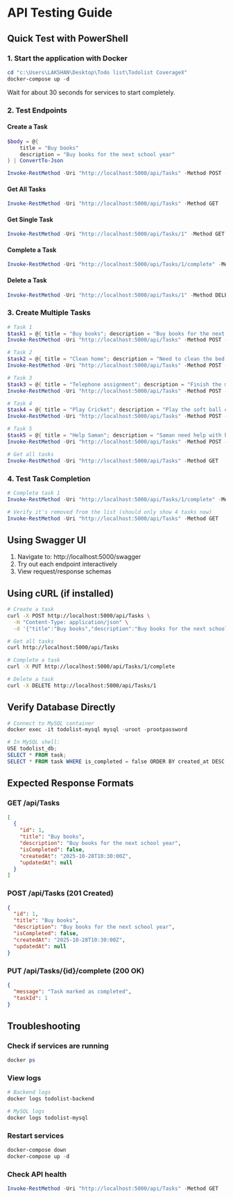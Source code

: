 # API Testing Guide

## Quick Test with PowerShell

### 1. Start the application with Docker

```powershell
cd "c:\Users\LAKSHAN\Desktop\Todo list\Todolist CoverageX"
docker-compose up -d
```

Wait for about 30 seconds for services to start completely.

### 2. Test Endpoints

#### Create a Task

```powershell
$body = @{
    title = "Buy books"
    description = "Buy books for the next school year"
} | ConvertTo-Json

Invoke-RestMethod -Uri "http://localhost:5000/api/Tasks" -Method POST -Body $body -ContentType "application/json"
```

#### Get All Tasks

```powershell
Invoke-RestMethod -Uri "http://localhost:5000/api/Tasks" -Method GET
```

#### Get Single Task

```powershell
Invoke-RestMethod -Uri "http://localhost:5000/api/Tasks/1" -Method GET
```

#### Complete a Task

```powershell
Invoke-RestMethod -Uri "http://localhost:5000/api/Tasks/1/complete" -Method PUT
```

#### Delete a Task

```powershell
Invoke-RestMethod -Uri "http://localhost:5000/api/Tasks/1" -Method DELETE
```

### 3. Create Multiple Tasks

```powershell
# Task 1
$task1 = @{ title = "Buy books"; description = "Buy books for the next school year" } | ConvertTo-Json
Invoke-RestMethod -Uri "http://localhost:5000/api/Tasks" -Method POST -Body $task1 -ContentType "application/json"

# Task 2
$task2 = @{ title = "Clean home"; description = "Need to clean the bed room" } | ConvertTo-Json
Invoke-RestMethod -Uri "http://localhost:5000/api/Tasks" -Method POST -Body $task2 -ContentType "application/json"

# Task 3
$task3 = @{ title = "Telephone assignment"; description = "Finish the mid term assignment" } | ConvertTo-Json
Invoke-RestMethod -Uri "http://localhost:5000/api/Tasks" -Method POST -Body $task3 -ContentType "application/json"

# Task 4
$task4 = @{ title = "Play Cricket"; description = "Play the soft ball cricket match on next Sunday" } | ConvertTo-Json
Invoke-RestMethod -Uri "http://localhost:5000/api/Tasks" -Method POST -Body $task4 -ContentType "application/json"

# Task 5
$task5 = @{ title = "Help Saman"; description = "Saman need help with his software project" } | ConvertTo-Json
Invoke-RestMethod -Uri "http://localhost:5000/api/Tasks" -Method POST -Body $task5 -ContentType "application/json"

# Get all tasks
Invoke-RestMethod -Uri "http://localhost:5000/api/Tasks" -Method GET
```

### 4. Test Task Completion

```powershell
# Complete task 1
Invoke-RestMethod -Uri "http://localhost:5000/api/Tasks/1/complete" -Method PUT

# Verify it's removed from the list (should only show 4 tasks now)
Invoke-RestMethod -Uri "http://localhost:5000/api/Tasks" -Method GET
```

## Using Swagger UI

1. Navigate to: http://localhost:5000/swagger
2. Try out each endpoint interactively
3. View request/response schemas

## Using cURL (if installed)

```bash
# Create a task
curl -X POST http://localhost:5000/api/Tasks \
  -H "Content-Type: application/json" \
  -d '{"title":"Buy books","description":"Buy books for the next school year"}'

# Get all tasks
curl http://localhost:5000/api/Tasks

# Complete a task
curl -X PUT http://localhost:5000/api/Tasks/1/complete

# Delete a task
curl -X DELETE http://localhost:5000/api/Tasks/1
```

## Verify Database Directly

```powershell
# Connect to MySQL container
docker exec -it todolist-mysql mysql -uroot -prootpassword

# In MySQL shell:
USE todolist_db;
SELECT * FROM task;
SELECT * FROM task WHERE is_completed = false ORDER BY created_at DESC LIMIT 5;
```

## Expected Response Formats

### GET /api/Tasks

```json
[
  {
    "id": 1,
    "title": "Buy books",
    "description": "Buy books for the next school year",
    "isCompleted": false,
    "createdAt": "2025-10-28T10:30:00Z",
    "updatedAt": null
  }
]
```

### POST /api/Tasks (201 Created)

```json
{
  "id": 1,
  "title": "Buy books",
  "description": "Buy books for the next school year",
  "isCompleted": false,
  "createdAt": "2025-10-28T10:30:00Z",
  "updatedAt": null
}
```

### PUT /api/Tasks/{id}/complete (200 OK)

```json
{
  "message": "Task marked as completed",
  "taskId": 1
}
```

## Troubleshooting

### Check if services are running

```powershell
docker ps
```

### View logs

```powershell
# Backend logs
docker logs todolist-backend

# MySQL logs
docker logs todolist-mysql
```

### Restart services

```powershell
docker-compose down
docker-compose up -d
```

### Check API health

```powershell
Invoke-RestMethod -Uri "http://localhost:5000/api/Tasks" -Method GET
```
